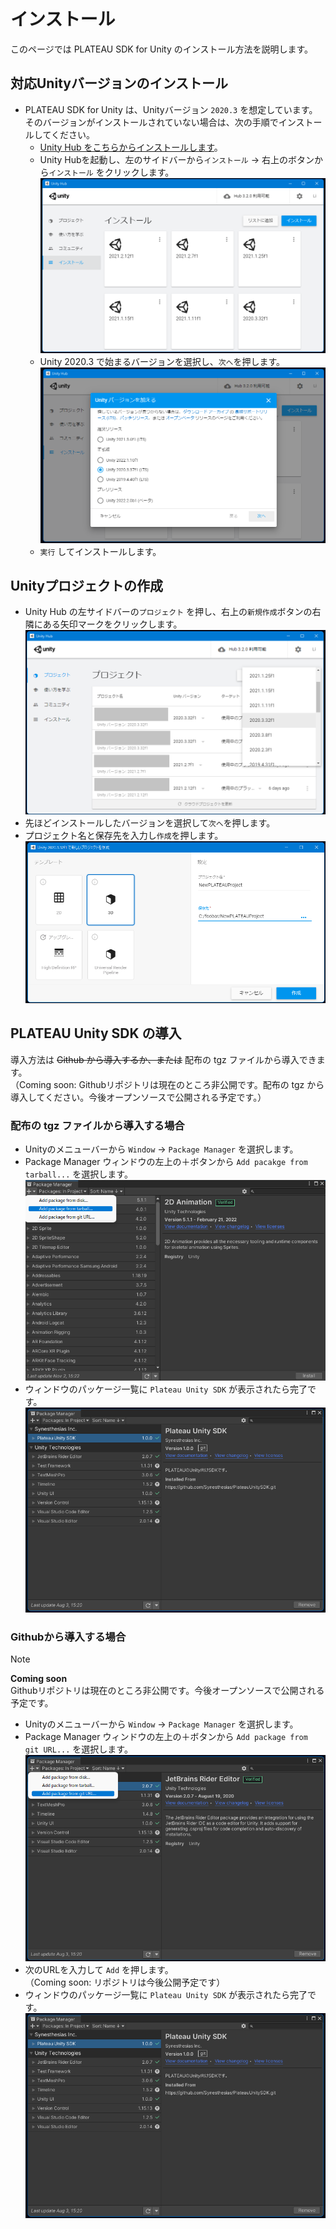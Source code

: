 # インストール

このページでは PLATEAU SDK for Unity のインストール方法を説明します。

## 対応Unityバージョンのインストール
- PLATEAU SDK for Unity は、Unityバージョン ```2020.3``` を想定しています。  
  そのバージョンがインストールされていない場合は、次の手順でインストールしてください。
  - [Unity Hub をこちらからインストールします](https://unity3d.com/jp/get-unity/download)。
  - Unity Hubを起動し、左のサイドバーから```インストール``` → 右上のボタンから```インストール``` をクリックします。
![](../resources/manual/installation/unityHub.png)
  - Unity 2020.3 で始まるバージョンを選択し、```次へ```を押します。
![](../resources/manual/installation/unityHubSelectVersion.png)
  - ```実行``` してインストールします。

## Unityプロジェクトの作成
- Unity Hub の左サイドバーの```プロジェクト``` を押し、右上の```新規作成```ボタンの右隣にある矢印マークをクリックします。
![](../resources/manual/installation/unityHubNewProjectVersion.png)
- 先ほどインストールしたバージョンを選択して```次へ```を押します。
- プロジェクト名と保存先を入力し```作成```を押します。
![](../resources/manual/installation/unityHubNewProject.png)

## PLATEAU Unity SDK の導入
導入方法は ~~Github から導入するか、または~~ 配布の tgz ファイルから導入できます。  
（Coming soon: Githubリポジトリは現在のところ非公開です。配布の tgz から導入してください。今後オープンソースで公開される予定です。）  


### 配布の tgz ファイルから導入する場合
- Unityのメニューバーから ```Window``` → ```Package Manager``` を選択します。
- Package Manager ウィンドウの左上の＋ボタンから ```Add pacakge from tarball...``` を選択します。
  ![](../resources/manual/installation/addPackageFromTarball.png)
- ウィンドウのパッケージ一覧に ```Plateau Unity SDK``` が表示されたら完了です。
  ![](../resources/manual/installation/packageInstalled.png)

### Githubから導入する場合

> [!NOTE]
> **Coming soon**  
> Githubリポジトリは現在のところ非公開です。今後オープンソースで公開される予定です。

 - Unityのメニューバーから ```Window``` → ```Package Manager``` を選択します。
 - Package Manager ウィンドウの左上の＋ボタンから ```Add package from git URL...``` を選択します。
![](../resources/manual/installation/packageAddFromGit.png)
 - 次のURLを入力して ```Add``` を押します。  
   （Coming soon: リポジトリは今後公開予定です）
 - ウィンドウのパッケージ一覧に ```Plateau Unity SDK``` が表示されたら完了です。
![](../resources/manual/installation/packageInstalled.png)